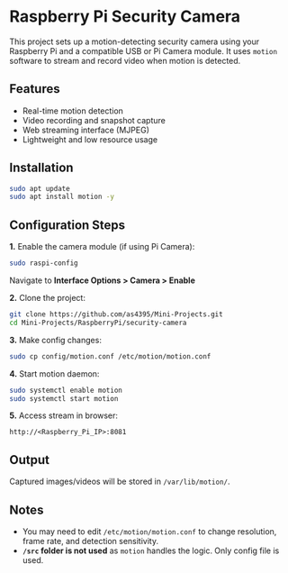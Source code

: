 # Raspberry Pi Security Camera

This project sets up a motion-detecting security camera using your Raspberry Pi and a compatible USB or Pi Camera module. It uses `motion` software to stream and record video when motion is detected.

## Features

- Real-time motion detection
- Video recording and snapshot capture
- Web streaming interface (MJPEG)
- Lightweight and low resource usage

## Installation

```bash
sudo apt update
sudo apt install motion -y
```

## Configuration Steps

**1.** Enable the camera module (if using Pi Camera):
```bash
sudo raspi-config
```
Navigate to **Interface Options > Camera > Enable**

**2.** Clone the project:
```bash
git clone https://github.com/as4395/Mini-Projects.git
cd Mini-Projects/RaspberryPi/security-camera
```

**3.** Make config changes:
```bash
sudo cp config/motion.conf /etc/motion/motion.conf
```

**4.** Start motion daemon:
```bash
sudo systemctl enable motion
sudo systemctl start motion
```

**5.** Access stream in browser:
```
http://<Raspberry_Pi_IP>:8081
```

## Output

Captured images/videos will be stored in `/var/lib/motion/`.

## Notes

- You may need to edit `/etc/motion/motion.conf` to change resolution, frame rate, and detection sensitivity.
- **`/src` folder is not used** as `motion` handles the logic. Only config file is used.
